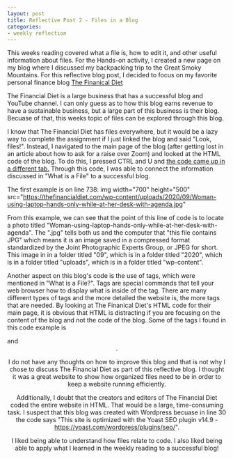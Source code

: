 ```yaml
---
layout: post
title: Reflective Post 2 - Files in a Blog
categories:
- weekly reflection
---
```


This weeks reading covered what a file is, how to edit it, and other useful information about files. For the Hands-on activity, I created a new page on my blog where I discussed my backpacking trip to the Great Smoky Mountains. For this reflective blog post, I decided to focus on my favorite personal finance blog [The Finanical Diet](https://thefinancialdiet.com/)

The Financial Diet is a large business that has a successful blog and YouTube channel. I can only guess as to how this blog earns revenue to have a sustainable business, but a large part of this business is their blog. Becuase of that, this weeks topic of files can be explored through this blog.

I know that The Financial Diet has files everywhere, but it would be a lazy way to complete the assignment if I just linked the blog and said "Look, files!". Instead, I navigated to the main page of the blog (after getting lost in an article about how to ask for a raise over Zoom) and looked at the HTML code of the blog. To do this, I pressed CTRL and U and [the code came up in a different tab.](view-source:https://thefinancialdiet.com/) Through this code, I was able to connect the information discussed in "What is a File" to a successful blog.

The first example is on line 738:
img width="700" height="500" src="https://thefinancialdiet.com/wp-content/uploads/2020/09/Woman-using-laptop-hands-only-while-at-her-desk-with-agenda.jpg" 

From this example, we can see that the point of this line of code is to locate a photo titled "Woman-using-laptop-hands-only-while-at-her-desk-with-agenda". The ".jpg" tells both us and the computer that "this file contains JPG" which means it is an image saved in a compressed format standardized by the Joint Photographic Experts Group, or JPEG for short. This image in in a folder titled "09", which is in a folder titled "2020", which is in a folder titled "uploads", which is in a folder titled "wp-content".

Another aspect on this blog's code is the use of tags, which were mentioned in "What is a File?". Tags are special commands that tell your web browser how to display what is inside of the tag. There are many different types of tags and the more detailed the website is, the more tags that are needed. By looking at The Finanical Diet's HTML code for their main page, it is obvious that HTML is distracting if you are focusing on the content of the blog and not the code of the blog. Some of the tags I found in this code example is <article> and <header>.

I do not have any thoughts on how to improve this blog and that is not why I chose to discuss The Financial Diet as part of this reflective blog. I thought it was a great website to show how organized files need to be in order to keep a website running efficiently.

Additionally, I doubt that the creators and editors of The Financial Diet coded the entire website in HTML. That would be a large, time-consuming task. I suspect that this blog was created with Wordpress becuase in line 30 the code says "This site is optimized with the Yoast SEO plugin v14.9 - https://yoast.com/wordpress/plugins/seo/".

I liked being able to understand how files relate to code. I also liked being able to apply what I learned in the weekly reading to a successful blog!
